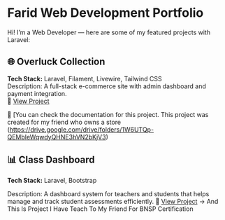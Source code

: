 # Farid Web Development Portfolio

Hi! I’m a Web Developer  — here are some of my featured projects with Laravel:

## 🌐 Overluck Collection
**Tech Stack:** Laravel, Filament, Livewire, Tailwind CSS  
Description: A full-stack e-commerce site with admin dashboard and payment integration.  
🔗 [View Project](https://github.com/Xyra0a/OverluckCollection)

🔗 [You can check the documentation for this project. This project was created for my friend who owns a store (https://drive.google.com/drive/folders/1W6UTQp-QEMbIeWqwdyQHNE3hVN2bKjV3)

## 📊 Class Dashboard
**Tech Stack:** Laravel, Bootstrap

Description: A dashboard system for teachers and students that helps manage and track student assessments efficiently.
🔗 [View Project](https://github.com/Xyra0a/LSP_SMK_2024/tree/main/LSP_9_2) -> And This Is Project I Have Teach To My Friend For BNSP Certification

